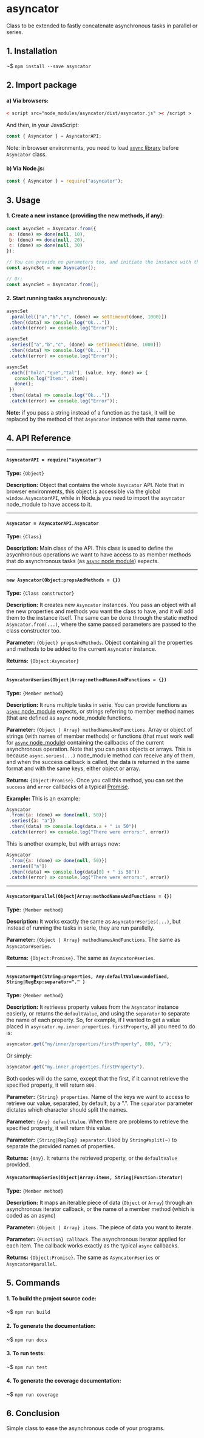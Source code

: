 


# asyncator

Class to be extended to fastly concatenate asynchronous tasks in parallel or series.

## 1. Installation

~$ `npm install --save asyncator`

## 2. Import package

#### a) Via browsers:

```html
< script src="node_modules/asyncator/dist/asyncator.js" >< /script >
```

And then, in your JavaScript:

```js
const { Asyncator } = AsyncatorAPI;
```

Note: in browser environments, you need to load [`async` library](https://www.npmjs.com/package/async) before `Asyncator` class.

#### b) Via Node.js:

```js
const { Asyncator } = require("asyncator");
```

## 3. Usage

#### 1. Create a new instance (providing the new methods, if any):

```js
const asyncSet = Asyncator.from({
 a: (done) => done(null, 10),
 b: (done) => done(null, 20),
 c: (done) => done(null, 30)
});

// You can provide no parameters too, and initiate the instance with the `new` constructor:
const asyncSet = new Asyncator();

// Or:
const asyncSet = Asyncator.from();
```

#### 2. Start running tasks asynchronously:

```js
asyncSet
 .parallel(["a","b","c", (done) => setTimeout(done, 1000)])
 .then((data) => console.log("Ok..."))
 .catch((error) => console.log("Error"));

asyncSet
 .series(["a","b","c", (done) => setTimeout(done, 1000)])
 .then((data) => console.log("Ok..."))
 .catch((error) => console.log("Error"));

asyncSet
 .each(["hola","que","tal"], (value, key, done) => {
   console.log("Item:", item);
   done();
 })
 .then((data) => console.log("Ok..."))
 .catch((error) => console.log("Error"));
```

**Note:** if you pass a string instead of a function as the task, it
will be replaced by the method of that `Asyncator` instance with that
same name.

## 4. API Reference

----

#### `AsyncatorAPI = require("asyncator")`


**Type:** `{Object}`

**Description:** Object that contains the whole `Asyncator` API.
Note that in browser environments, this object is accessible
via the global `window.AsyncatorAPI`, while in Node.js you 
need to import the `asyncator` node_module to have access to 
it.

----

#### `Asyncator = AsyncatorAPI.Asyncator`


**Type:** `{Class}`

**Description:** Main class of the API. This class is used to define the
asycnhronous operations we want to have access to as member methods
that do asynchronous tasks (as [`async` node module]()) expects.

----

#### `new Asyncator(Object:propsAndMethods = {})`


**Type:** `{Class constructor}`

**Description:** It creates new `Asyncator` instances. You pass an object 
with all the new properties and methods you want the class to have, 
and it will add them to the instance itself. The same can be done 
through the static method `Asyncator.from(...)`, where the same passed
parameters are passed to the class constructor too.

**Parameter:** `{Object} propsAndMethods`. Object containing all the 
properties and methods to be added to the current `Asyncator` instance.

**Returns:** `{Object:Asyncator}`

----

#### `Asyncator#series(Object|Array:methodNamesAndFunctions = {})`


**Type:** `{Member method}`

**Description:** It runs multiple tasks in serie. You can provide functions as 
[`async` node_module](https://www.npmjs.com/package/async) expects, or
strings referring to member method names (that are defined as `async` 
node_module functions.

**Parameter:** `{Object | Array} methodNamesAndFunctions`. Array or object
of strings (with names of member methods) or functions (that must work 
well for [`async` node_module](https://www.npmjs.com/package/async))
containing the callbacks of the current asynchronous operation.
Note that you can pass objects or arrays. This is because `async.series(...)` 
node_module method can receive any of them, and when the success callback
is called, the data is returned in the same format and with the same 
keys, either object or array.

**Returns:** `{Object:Promise}`. Once you call this method, you can set
the `success` and `error` callbacks of a typical [Promise](https://developer.mozilla.org/en-US/docs/Web/JavaScript/Reference/Global_Objects/Promise).

**Example:** This is an example:

```js
Asyncator
 .from({a: (done) => done(null, 50)})
 .series({a: "a"})
 .then((data) => console.log(data.a + " is 50"))
 .catch((error) => console.log("There were errors:", error))
```

This is another example, but with arrays now:

```js
Asyncator
 .from({a: (done) => done(null, 50)})
 .series(["a"])
 .then((data) => console.log(data[0] + " is 50"))
 .catch((error) => console.log("There were errors:", error))
```

----

#### `Asyncator#parallel(Object|Array:methodNamesAndFunctions = {})`


**Type:** `{Member method}`

**Description:** It works exactly the same as `Asyncator#series(...)`, but 
instead of running the tasks in serie, they are run parallelly.

**Parameter:** `{Object | Array} methodNamesAndFunctions`. The same as `Asyncator#series`.

**Returns:** `{Object:Promise}`. The same as `Asyncator#series`.

----

#### `Asyncator#get(String:properties, Any:defaultValue=undefined, String|RegExp:separator="." )`


**Type:** `{Member method}`

**Description:** It retrieves property values from the `Asyncator` instance 
easierly, or returns the `defaultValue`, and using the `separator` to 
separate the name of each property. So, for example, if I wanted to get
a value placed in `asyncator.my.inner.properties.firstProperty`, all you 
need to do is: 

```js
asyncator.get("my/inner/properties/firstProperty", 800, "/");
```

Or simply: 

```js
asyncator.get("my.inner.properties.firstProperty"). 
```

Both codes will do the same, except that the first, if it cannot 
retrieve the specified property, it will return `800`.


**Parameter:** `{String} properties`. Name of the keys we want to access to 
retrieve our value, separated, by default, by a ".". The `separator` 
parameter dictates which character should split the names.

**Parameter:** `{Any} defaultValue`. When there are problems to retrieve
the specified property, it will return this value.

**Parameter:** `{String|RegExp} separator`. Used by `String#split(~)` to
separate the provided names of properties.

**Returns:** `{Any}`. It returns the retrieved property, or the `defaultValue` 
provided.

#### `Asyncator#mapSeries(Object|Array:items, String|Function:iterator)`


**Type:** `{Member method}`

**Description:** It maps an iterable piece of data (`Object` or `Array`) through
an asynchronous iterator callback, or the name of a member method (which is 
coded as an async)

**Parameter:** `{Object | Array} items`. The piece of data you want to iterate.

**Parameter:** `{Function} callback`. The asynchronous iterator applied for each item.
The callback works exactly as the typical `async` callbacks.

**Returns:** `{Object:Promise}`. The same as `Asyncator#series` or `Asyncator#parallel`.






## 5. Commands

#### 1. To build the project source code:

~$ `npm run build`

#### 2. To generate the documentation:

~$ `npm run docs`

#### 3. To run tests:

~$ `npm run test`

#### 4. To generate the coverage documentation:

~$ `npm run coverage`

## 6. Conclusion

Simple class to ease the asynchronous code of your programs.








